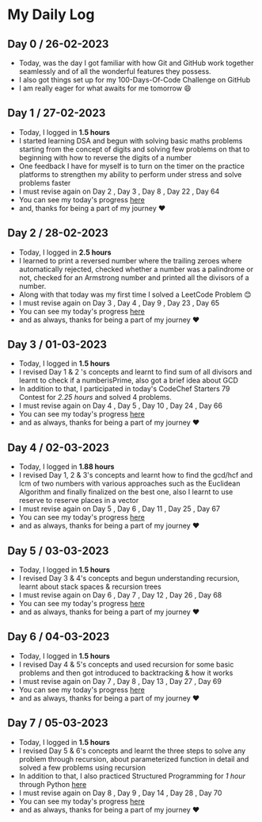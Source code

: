# My Daily Log
## Day 0 / 26-02-2023
- Today, was the day I got familiar with how Git and GitHub work together seamlessly and of all the wonderful features they possess.
- I also got things set up for my 100-Days-Of-Code Challenge on GitHub
- I am really eager for what awaits for me tomorrow 😄

## Day 1 / 27-02-2023
- Today, I logged in <strong>1.5 hours</strong> 
- I started learning DSA and begun with solving basic maths problems starting from the concept of digits and solving few problems on that to beginning with how to reverse the digits of a number 
- One feedback I have for myself is to turn on the timer on the practice platforms to strengthen my ability to perform under stress and solve problems faster
- I must revise again on Day 2 , Day 3 , Day 8 , Day 22 , Day 64 
- You can see my today's progress <a href="https://github.com/annamalaiprabu/DSA/blob/master/Learn%20the%20Basics/Know%20Basic%20Maths/basicmath.cpp">here</a>
- and, thanks for being a part of my journey ❤️

## Day 2 / 28-02-2023
- Today, I logged in <strong>2.5 hours</strong>
- I learned to print a reversed number where the trailing zeroes where automatically rejected, checked whether a number was a palindrome or not, checked for an Armstrong number and printed all the divisors of a number.
- Along with that today was my first time I solved a LeetCode Problem 😊
- I must revise again on Day 3 , Day 4 , Day 9 , Day 23 , Day 65 
- You can see my today's progress <a href="https://github.com/annamalaiprabu/DSA/commit/e28848768c7419cdc7600281c8fc99bb1200c204">here</a>
- and as always, thanks for being a part of my journey ❤️

## Day 3 / 01-03-2023
- Today, I logged in <strong>1.5 hours</strong>
- I revised Day 1 & 2 's concepts and learnt to find sum of all divisors and learnt to check if a numberisPrime, also got a brief idea about GCD
- In addition to that, I participated in today's CodeChef Starters 79 Contest for <em>2.25 hours</em> and solved 4 problems.
- I must revise again on Day 4 , Day 5 , Day 10 , Day 24 , Day 66 
- You can see my today's progress <a href="https://github.com/annamalaiprabu/DSA/commit/fc45c3f9c62ba06f046e213fdf0b5e1a3aedcebe">here</a>
- and as always, thanks for being a part of my journey ❤️

## Day 4 / 02-03-2023
- Today, I logged in <strong>1.88 hours</strong>
- I revised Day 1, 2 & 3's concepts and learnt how to find the gcd/hcf and lcm of two numbers with various approaches such as the Euclidean Algorithm and finally finalized on the best one, also I learnt to use reserve to reserve places in a vector
- I must revise again on Day 5 , Day 6 , Day 11 , Day 25 , Day 67 
- You can see my today's progress <a href="https://github.com/annamalaiprabu/DSA/commit/818903698f99c56c3f99cf126ec02b4cd56ade45">here</a>
- and as always, thanks for being a part of my journey ❤️

## Day 5 / 03-03-2023
- Today, I logged in <strong>1.5 hours</strong>
- I revised Day 3 & 4's concepts and begun understanding recursion, learnt about stack spaces & recursion trees
- I must revise again on Day 6 , Day 7 , Day 12 , Day 26 , Day 68  
- You can see my today's progress <a href="https://github.com/annamalaiprabu/DSA/commit/362ef7f95391611c190446c79299203e67113dc0">here</a>
- and as always, thanks for being a part of my journey ❤️

## Day 6 / 04-03-2023
- Today, I logged in <strong>1.5 hours</strong>
- I revised Day 4 & 5's concepts and used recursion for some basic problems and then got introduced to backtracking & how it works
- I must revise again on Day 7 , Day 8 , Day 13 , Day 27 , Day 69 
- You can see my today's progress <a href="https://github.com/annamalaiprabu/DSA/commit/84a6984f5df3a087f4468b28739f53556e11793d">here</a>
- and as always, thanks for being a part of my journey ❤️

## Day 7 / 05-03-2023
- Today, I logged in <strong>1.5 hours</strong>
- I revised Day 5 & 6's concepts and learnt the three steps to solve any problem through recursion, about parameterized function in detail and solved a few problems using recursion
- In addition to that, I also practiced Structured Programming for <em>1 hour</em> through Python <a href="https://github.com/annamalaiprabu/15-Different-Programming-Paradigms/commit/426d4ddaee9137da73fe3704a4076c1172ea4fba">here</a>  
- I must revise again on Day 8 , Day 9 , Day 14 , Day 28 , Day 70
- You can see my today's progress <a href="https://github.com/annamalaiprabu/DSA/commit/b5e57ba52328d9662636b48076108555f231fa30">here</a>
- and as always, thanks for being a part of my journey ❤️




